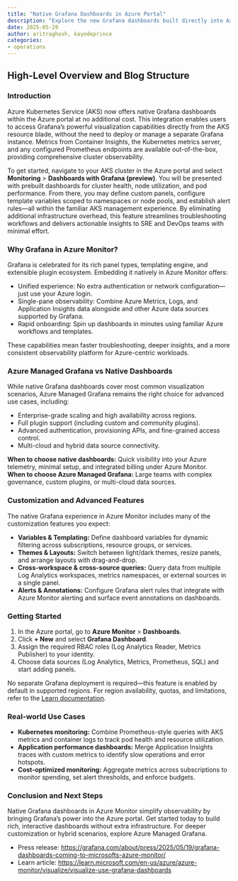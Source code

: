 ```yaml
---
title: "Native Grafana Dashboards in Azure Portal"
description: "Explore the new Grafana dashboards built directly into Azure Monitor and learn how they empower observability and when to reach for Azure Managed Grafana."
date: 2025-05-29
author: aritraghosh, kayodeprince
categories: 
- operations
---
```


## High-Level Overview and Blog Structure

### Introduction

Azure Kubernetes Service (AKS) now offers native Grafana dashboards within the Azure portal at no additional cost. This integration enables users to access Grafana’s powerful visualization capabilities directly from the AKS resource blade, without the need to deploy or manage a separate Grafana instance. Metrics from Container Insights, the Kubernetes metrics server, and any configured Prometheus endpoints are available out-of-the-box, providing comprehensive cluster observability.

To get started, navigate to your AKS cluster in the Azure portal and select **Monitoring** > **Dashboards with Grafana (preview)**. You will be presented with prebuilt dashboards for cluster health, node utilization, and pod performance. From there, you may define custom panels, configure template variables scoped to namespaces or node pools, and establish alert rules—all within the familiar AKS management experience. By eliminating additional infrastructure overhead, this feature streamlines troubleshooting workflows and delivers actionable insights to SRE and DevOps teams with minimal effort.

### Why Grafana in Azure Monitor?

Grafana is celebrated for its rich panel types, templating engine, and extensible plugin ecosystem. Embedding it natively in Azure Monitor offers:

- Unified experience: No extra authentication or network configuration—just use your Azure login.
- Single-pane observability: Combine Azure Metrics, Logs, and Application Insights data alongside and other Azure data sources supported by Grafana.
- Rapid onboarding: Spin up dashboards in minutes using familiar Azure workflows and templates.

These capabilities mean faster troubleshooting, deeper insights, and a more consistent observability platform for Azure-centric workloads.

### Azure Managed Grafana vs Native Dashboards

While native Grafana dashboards cover most common visualization scenarios, Azure Managed Grafana remains the right choice for advanced use cases, including:

- Enterprise-grade scaling and high availability across regions.
- Full plugin support (including custom and community plugins).
- Advanced authentication, provisioning APIs, and fine-grained access control.
- Multi-cloud and hybrid data source connectivity.

**When to choose native dashboards:** Quick visibility into your Azure telemetry, minimal setup, and integrated billing under Azure Monitor.  
**When to choose Azure Managed Grafana:** Large teams with complex governance, custom plugins, or multi-cloud data sources.

### Customization and Advanced Features

The native Grafana experience in Azure Monitor includes many of the customization features you expect:

- **Variables & Templating:** Define dashboard variables for dynamic filtering across subscriptions, resource groups, or services.
- **Themes & Layouts:** Switch between light/dark themes, resize panels, and arrange layouts with drag-and-drop.
- **Cross-workspace & cross-source queries:** Query data from multiple Log Analytics workspaces, metrics namespaces, or external sources in a single panel.
- **Alerts & Annotations:** Configure Grafana alert rules that integrate with Azure Monitor alerting and surface event annotations on dashboards.

### Getting Started

1. In the Azure portal, go to **Azure Monitor** > **Dashboards**.
2. Click **+ New** and select **Grafana Dashboard**.
3. Assign the required RBAC roles (Log Analytics Reader, Metrics Publisher) to your identity.
4. Choose data sources (Log Analytics, Metrics, Prometheus, SQL) and start adding panels.

No separate Grafana deployment is required—this feature is enabled by default in supported regions. For region availability, quotas, and limitations, refer to the [Learn documentation](https://learn.microsoft.com/en-us/azure/azure-monitor/visualize/visualize-use-grafana-dashboards).

### Real-world Use Cases

- **Kubernetes monitoring:** Combine Prometheus-style queries with AKS metrics and container logs to track pod health and resource utilization.  
- **Application performance dashboards:** Merge Application Insights traces with custom metrics to identify slow operations and error hotspots.  
- **Cost-optimized monitoring:** Aggregate metrics across subscriptions to monitor spending, set alert thresholds, and enforce budgets.

### Conclusion and Next Steps

Native Grafana dashboards in Azure Monitor simplify observability by bringing Grafana’s power into the Azure portal. Get started today to build rich, interactive dashboards without extra infrastructure. For deeper customization or hybrid scenarios, explore Azure Managed Grafana.

- Press release: https://grafana.com/about/press/2025/05/19/grafana-dashboards-coming-to-microsofts-azure-monitor/  
- Learn article: https://learn.microsoft.com/en-us/azure/azure-monitor/visualize/visualize-use-grafana-dashboards